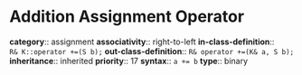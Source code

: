 # Addition Assignment Operator

**category**:: assignment
**associativity**:: right-to-left
**in-class-definition**:: `R& K::operator +=(S b);`
**out-class-definition**:: `R& operator +=(K& a, S b);`
**inheritance**:: inherited
**priority**:: 17
**syntax**:: `a += b`
**type**:: binary
